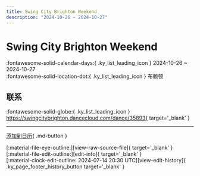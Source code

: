 ```yaml
---
title: Swing City Brighton Weekend
description: "2024-10-26 ~ 2024-10-27"
---
```


# Swing City Brighton Weekend 

:fontawesome-solid-calendar-days:{ .ky_list_leading_icon } 2024-10-26 ~ 2024-10-27  
:fontawesome-solid-location-dot:{ .ky_list_leading_icon } 布赖顿  

## 联系

:fontawesome-solid-globe:{ .ky_list_leading_icon } <https://swingcitybrighton.dancecloud.com/dance/35893>{ target='_blank' }  

---

[添加到日历](https://swing.news/ics/zh-Hans/2024/uk/swing-city-brighton-weekend-2024.ics){ .md-button }

<div class="ky_page_footer" markdown>
<div class="ky_page_footer_trailing" markdown="span">
[:material-file-eye-outline:][view-raw-source-file]{ target='_blank' }
[:material-file-edit-outline:][edit-info]{ target='_blank' }
</div>
<div class="ky_page_footer_leading" markdown="span">
[:material-clock-edit-outline: 2024-07-14 20:30 UTC][view-edit-history]{ .ky_page_footer_history_button target='_blank' }
</div>
</div>

[view-raw-source-file]: https://github.com/swingdance/events/blob/main/2024/uk/swing-city-brighton-weekend-2024.json "查看原始源文件"
[edit-info]: https://github.com/swingdance/events/issues/new?assignees=&labels=update+event&projects=&template=03-update_entity.yml&title=%5B2024%2Fuk%5D%20Swing%20City%20Brighton%20Weekend&region=uk&year=2024&id=swing-city-brighton-weekend-2024&name=Swing%20City%20Brighton%20Weekend&org_id= "编辑信息"

[view-edit-history]: https://github.com/swingdance/events/commits/main/2024/uk/swing-city-brighton-weekend-2024.json "查看编辑历史"
